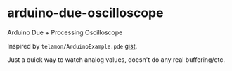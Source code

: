 # arduino-due-oscilloscope
Arduino Due + Processing Oscilloscope

Inspired by `telamon/ArduinoExample.pde` [gist](https://gist.github.com/telamon/1276870/e1c2dbdb4428241835c229e18d2635b132dec896).

Just a quick way to watch analog values, doesn't do any real buffering/etc.
